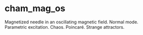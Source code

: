 # cham_mag_os
Magnetized needle in an oscillating magnetic field. Normal mode. Parametric excitation. Chaos. Poincaré. Strange attractors.
